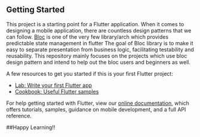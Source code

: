 ## Getting Started

This project is a starting point for a Flutter application. When it comes to designing a mobile application, there are countless design patterns that we can follow. [Bloc](https://bloclibrary.dev/#/) is one of the very few library/arch which provides predictable state management in flutter
The goal of Bloc library is to make it easy to separate presentation from business logic, facilitating testability and reusability.
This repository mainly focuses on the projects which use bloc design pattern and intend to help out the bloc users and beginners as well.

A few resources to get you started if this is your first Flutter project:

- [Lab: Write your first Flutter app](https://flutter.dev/docs/get-started/codelab)
- [Cookbook: Useful Flutter samples](https://flutter.dev/docs/cookbook)

For help getting started with Flutter, view our
[online documentation](https://flutter.dev/docs), which offers tutorials,
samples, guidance on mobile development, and a full API reference.

##Happy Learning!!

